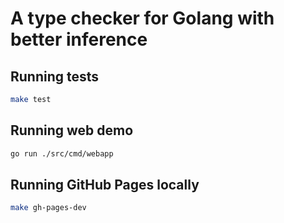 # A type checker for Golang with better inference

## Running tests

```sh
make test
```

## Running web demo

```sh
go run ./src/cmd/webapp
```

## Running GitHub Pages locally

```sh
make gh-pages-dev
```
